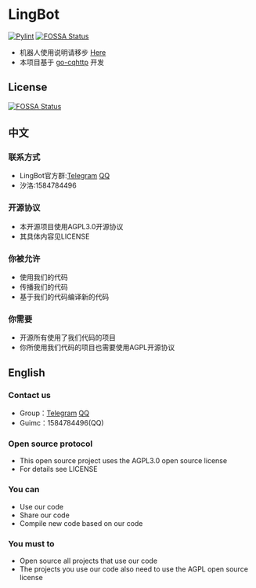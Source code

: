 # LingBot
[![Pylint](https://github.com/LingBot-Project/LingBot/actions/workflows/pylint.yml/badge.svg?event=push)](https://github.com/LingBot-Project/LingBot/actions/workflows/pylint.yml)
[![FOSSA Status](https://app.fossa.com/api/projects/git%2Bgithub.com%2FLingBot-Project%2FLingBot.svg?type=shield)](https://app.fossa.com/projects/git%2Bgithub.com%2FLingBot-Project%2FLingBot?ref=badge_shield)
 * 机器人使用说明请移步 [Here](https://lingbot.guimc.ltd)
 * 本项目基于 [go-cqhttp](https://github.com/Mrs4s/go-cqhttp) 开发


## License
[![FOSSA Status](https://app.fossa.com/api/projects/git%2Bgithub.com%2FLingBot-Project%2FLingBot.svg?type=large)](https://app.fossa.com/projects/git%2Bgithub.com%2FLingBot-Project%2FLingBot?ref=badge_large)


## 中文
### 联系方式
* LingBot官方群:[Telegram](https://t.me/LingBotProject) [QQ](https://jq.qq.com/?_wv=1027&k=YpmTkCJt)
* 汐洛:1584784496

### 开源协议
* 本开源项目使用AGPL3.0开源协议
* 其具体内容见LICENSE

### 你被允许
* 使用我们的代码
* 传播我们的代码
* 基于我们的代码编译新的代码

### 你需要
* 开源所有使用了我们代码的项目
* 你所使用我们代码的项目也需要使用AGPL开源协议

## English
### Contact us
* Group：[Telegram](https://t.me/LingBotProject) [QQ](https://jq.qq.com/?_wv=1027&k=YpmTkCJt)
* Guimc：1584784496(QQ)

### Open source protocol
* This open source project uses the AGPL3.0 open source license
* For details see LICENSE

### You can
* Use our code
* Share our code
* Compile new code based on our code

### You must to
* Open source all projects that use our code
* The projects you use our code also need to use the AGPL open source license
